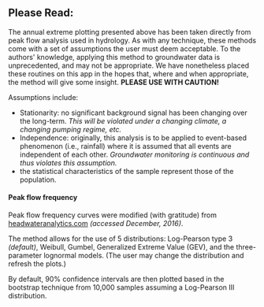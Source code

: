 
## Please Read:

The annual extreme plotting presented above has been taken directly from peak flow analysis used in hydrology. As with any technique, these methods come with a set of assumptions the user must deem acceptable. To the authors' knowledge, applying this method to groundwater data is unprecedented, and may not be appropriate. We have nonetheless placed these routines on this app in the hopes that, where and when appropriate, the method will give some insight. **PLEASE USE WITH CAUTION!**

Assumptions include:

- Stationarity: no significant background signal has been changing over the long-term. *This will be violated under a changing climate, a changing pumping regime, etc.*
- Independence: originally, this analysis is to be applied to event-based phenomenon (i.e., rainfall) where it is assumed that all events are independent of each other. *Groundwater monitoring is continuous and thus violates this assumption.*
- the statistical characteristics of the sample represent those of the population.


#### Peak flow frequency
Peak flow frequency curves were modified (with gratitude) from [headwateranalytics.com](http://www.headwateranalytics.com/blog/flood-frequency-analysis-in-r) *(accessed December, 2016)*.

The method allows for the use of 5 distributions: Log-Pearson type 3 *(default)*, Weibull, Gumbel, Generalized Extreme Value (GEV), and the three-parameter lognormal models. (The user may change the distribution and refresh the plots.)

By default, 90% confidence intervals are then plotted based in the bootstrap technique from 10,000 samples assuming a Log-Pearson III distribution.
